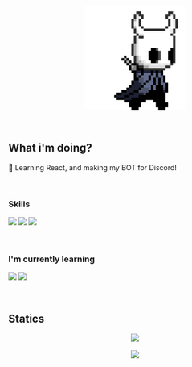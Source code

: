 

<p align="center">
<img width="200" src="https://raw.githubusercontent.com/TanZng/TanZng/master/assets/hollor_knight3.gif">
</p>

<br>


## What i'm doing?

<p>🚀 Learning React, and making my BOT for Discord!</p>
  
 <br>
 
### Skills

<img src="https://camo.githubusercontent.com/6603fec5a5f60a6670be049c0713cf91ad6df37b827bed44aad3aa463eeb3762/68747470733a2f2f696d672e736869656c64732e696f2f62616467652f4a6176615363726970742d6666633734323f7374796c653d666f722d7468652d6261646765266c6f676f3d6a617661736372697074266c6162656c436f6c6f723d303030303030">  <img src="https://camo.githubusercontent.com/2d4bca57a2ff8041a46e4dbd0ef39038424b0d41f780ea1f4ae4b4fe76cf2de5/68747470733a2f2f696d672e736869656c64732e696f2f62616467652f435353332d3137334646323f7374796c653d666f722d7468652d6261646765266c6f676f3d63737333266c6162656c436f6c6f723d303030303030"> <img src="https://camo.githubusercontent.com/593d41bd9dd17f7583fe3629eedfa15bc098a3cca9da10bf2d073b60cc360e8e/68747470733a2f2f696d672e736869656c64732e696f2f62616467652f48544d4c352d4641353830433f7374796c653d666f722d7468652d6261646765266c6f676f3d68746d6c35266c6162656c436f6c6f723d303030303030">

<br>

### I'm currently learning
<img src="https://camo.githubusercontent.com/4cd781162f65b405611a9da6fba950328774bc7cb054745ca41d9fbe5632fd92/68747470733a2f2f696d672e736869656c64732e696f2f62616467652f547970655363726970742d3143374645413f7374796c653d666f722d7468652d6261646765266c6f676f3d74797065736372697074266c6162656c436f6c6f723d303030303030"> <img src="https://camo.githubusercontent.com/e5926fa8389b22ff170b22a8c86c3aacf8f7fadfac9969677dea3416d8ba4054/68747470733a2f2f696d672e736869656c64732e696f2f62616467652f52656163744a532d3443444146453f7374796c653d666f722d7468652d6261646765266c6f676f3d7265616374266c6162656c436f6c6f723d303030303030">

<br>

## Statics

<p align="center">
<img width="50%"  src="https://github-readme-stats.vercel.app/api?username=rubbyb&show_icons=true&theme=tokyonight" /> 
  </p>
<p align="center">
<img width-"50%" src="https://github-readme-stats.vercel.app/api/top-langs/?username=rubbyb&layout=compact&show_icons=true&theme=tokyonight" />
</p>

